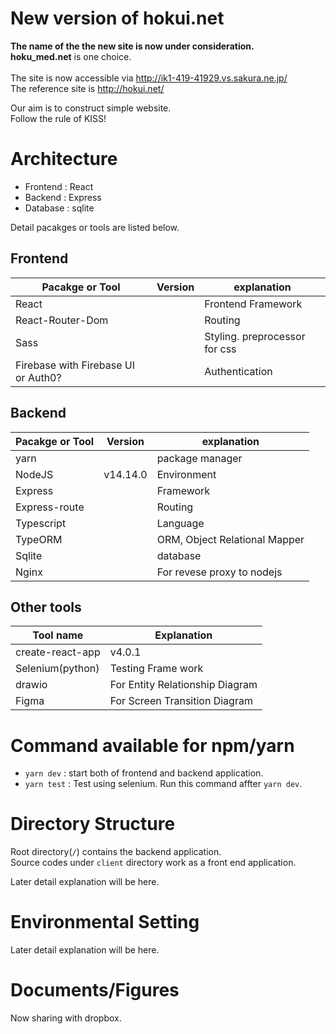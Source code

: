 # New version of hokui.net
**The name of the the new site is now under consideration.**   
**hoku_med.net** is one choice. 
<br />  
The site is now accessible via http://ik1-419-41929.vs.sakura.ne.jp/  
The reference site is http://hokui.net/  

Our aim is to construct simple website.   
Follow the rule of KISS!   


# Architecture 
- Frontend : React   
- Backend : Express   
- Database : sqlite  

Detail pacakges or tools are listed below.

## Frontend 
|  Pacakge or Tool |  Version  |  explanation  | 
| -----------------| ----------  | -----------------|
|  React  |  | Frontend Framework | 
| React-Router-Dom | | Routing |
| Sass | | Styling. preprocessor for css | 
| Firebase with Firebase UI or Auth0? | | Authentication |   

## Backend

|  Pacakge or Tool |  Version  |  explanation  | 
| -----------------| ----------  | -----------------|
| yarn | | package manager | 
|  NodeJS  | v14.14.0 | Environment | 
| Express | | Framework  | 
| Express-route | | Routing  | 
| Typescript | | Language | 
| TypeORM | | ORM, Object Relational Mapper | 
| Sqlite | | database |  
| Nginx  | |  For revese proxy to nodejs | 

## Other tools
| Tool name |  Explanation |
| -------------- | ------------      |
| create-react-app | v4.0.1 | Initial setting for react | 
| Selenium(python) | Testing Frame work |
| drawio | For Entity Relationship Diagram |
|  Figma | For Screen Transition Diagram |

# Command available for npm/yarn

- `yarn dev` : start both of frontend and backend application.   
- `yarn test` : Test using selenium. Run this command affter `yarn dev`.  

# Directory Structure 
Root directory(`/`) contains the backend application.  
Source codes under `client` directory work as a front end application. 

Later detail explanation will be here. 

# Environmental Setting

Later detail explanation will be here. 


# Documents/Figures 
Now sharing with dropbox.  



